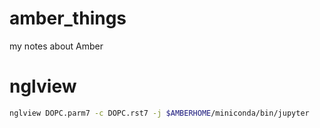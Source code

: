 # amber_things
my notes about Amber

nglview
=======

```bash
nglview DOPC.parm7 -c DOPC.rst7 -j $AMBERHOME/miniconda/bin/jupyter
```
